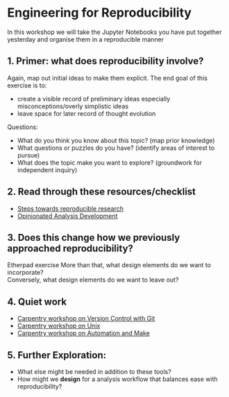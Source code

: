 # Engineering for Reproducibility

In this workshop we will take the Jupyter Notebooks you have put together yesterday and organise them in a reproducible manner

## 1. Primer: what does reproducibility involve? 

Again, map out initial ideas to make them explicit. The end goal of this exercise is to:

- create a visible record of preliminary ideas especially misconceptions/overly simplistic ideas
- leave space for later record of thought evolution

Questions: 
- What do you think you know about this topic? (map prior knowledge)
- What questions or puzzles do you have? (identify areas of interest to pursue) 
- What does the topic make you want to explore? (groundwork for independent inquiry)

## 2. Read through these resources/checklist

- [Steps towards reproducible research](http://kbroman.org/steps2rr/) 
- [Opinionated Analysis Development](https://peerj.com/preprints/3210/)

## 3. Does this change how we previously approached reproducibility?
Etherpad exercise
More than that, what design elements do we want to incorporate?  
Conversely, what design elements do we want to leave out?

## 4. Quiet work 

- [Carpentry workshop on Version Control with Git](http://swcarpentry.github.io/git-novice/)
- [Carpentry workshop on Unix](http://swcarpentry.github.io/git-novice/)
- [Carpentry workshop on Automation and Make](http://swcarpentry.github.io/make-novice/)

## 5. Further Exploration: 

- What else might be needed in addition to these tools?  
- How might we **design** for a analysis workflow that balances ease with reproducibility? 
